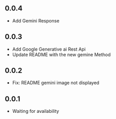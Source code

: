 ## 0.0.4

* Add Gemini Response

## 0.0.3

* Add Google Generative ai Rest Api
* Update README with the new gemine Method

## 0.0.2

* Fix: README gemini image not displayed 

## 0.0.1

* Waiting for availability
